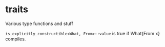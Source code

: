 # traits
Various type functions and stuff


`is_explicitly_constructible<What, From>::value` is true if What{From x} compiles.

